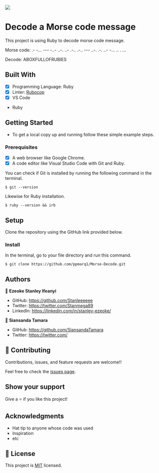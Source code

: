 ![](https://img.shields.io/badge/Microverse-blueviolet)

# Decode a Morse code message

This project is using Ruby to decode morse code message.

Morse code:       .-   -... --- -..-   ..-. ..- .-.. .-..   --- ..-.   .-. ..- -... .. . ...

Decode: ABOXFULLOFRUBIES

## Built With

- [x] Programming Language: Ruby
- [x] Linter: [Rubocop](https://rubocop.org/)
- [x] VS Code

- Ruby

## Getting Started

- To get a local copy up and running follow these simple example steps.

### Prerequisites

- [x] A web browser like Google Chrome.
- [x] A code editor like Visual Studio Code with Git and Ruby.

You can check if Git is installed by running the following command in the terminal.
```
$ git --version
```

Likewise for Ruby installation.
```
$ ruby --version && irb
```

## Setup

Clone the repository using the GitHub link provided below.

### Install

In the terminal, go to your file directory and run this command.


```
$ git clone https://github.com/ppmarq1/Morse-Decode.git
```

## Authors

👤 **Ezeoke Stanley Ifeanyi**

- GitHub: https://github.com/Stanleeeeee
- Twitter: https://twitter.com/Stanmega89
- LinkedIn: https://linkedin.com/in/stanley-ezeoke/

👤 **Siansanda Tamara**

- GitHub: https://github.com/SiansandaTamara
- Twitter: https://twitter.com/

## 🤝 Contributing

Contributions, issues, and feature requests are welcome!!

Feel free to check the [issues page](https://github.com/Stanleeeeee/Decode-MorseCode-message/issues).

## Show your support

Give a ⭐️ if you like this project!

## Acknowledgments

- Hat tip to anyone whose code was used
- Inspiration
- etc

## 📝 License

This project is [MIT](./MIT.md) licensed.
